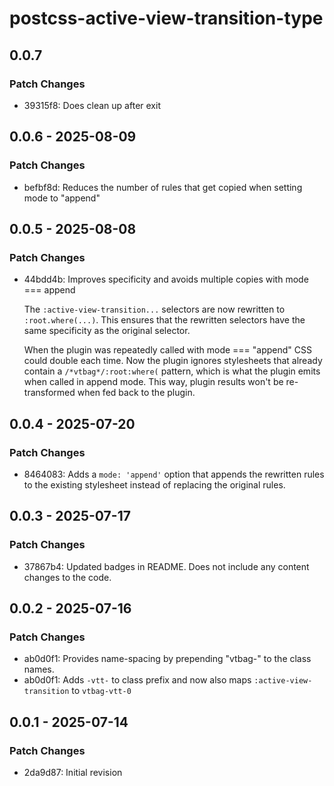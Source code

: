 # postcss-active-view-transition-type

## 0.0.7

### Patch Changes

- 39315f8: Does clean up after exit

## 0.0.6 - 2025-08-09

### Patch Changes

- befbf8d: Reduces the number of rules that get copied when setting mode to "append"

## 0.0.5 - 2025-08-08

### Patch Changes

- 44bdd4b: Improves specificity and avoids multiple copies with mode === append

  The `:active-view-transition...` selectors are now rewritten to `:root.where(...)`. This ensures that the rewritten selectors have the same specificity as the original selector.

  When the plugin was repeatedly called with mode === "append" CSS could double each time. Now the plugin ignores stylesheets that already contain a `/*vtbag*/:root:where(` pattern, which is what the plugin emits when called in append mode. This way, plugin results won't be re-transformed when fed back to the plugin.

## 0.0.4 - 2025-07-20

### Patch Changes

- 8464083: Adds a `mode: 'append'` option that appends the rewritten rules to the existing stylesheet instead of replacing the original rules.

## 0.0.3 - 2025-07-17

### Patch Changes

- 37867b4: Updated badges in README. Does not include any content changes to the code.

## 0.0.2 - 2025-07-16

### Patch Changes

- ab0d0f1: Provides name-spacing by prepending "vtbag-" to the class names.
- ab0d0f1: Adds `-vtt-` to class prefix and now also maps `:active-view-transition` to `vtbag-vtt-0`

## 0.0.1 - 2025-07-14

### Patch Changes

- 2da9d87: Initial revision
